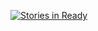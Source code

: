 [![Stories in Ready](https://badge.waffle.io/valeriosouza/notify-users-e-mail.png?label=ready&title=Ready)](http://waffle.io/valeriosouza/notify-users-e-mail)
